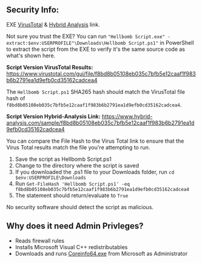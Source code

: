 ## Security Info:

EXE [VirusTotal](https://www.virustotal.com/gui/file/f37b69f7274d5068ca1602369ab3090b5ae8f8096d2dc12911717f1776df7c78) & [Hybrid Analysis](https://www.hybrid-analysis.com/sample/f37b69f7274d5068ca1602369ab3090b5ae8f8096d2dc12911717f1776df7c78) link.

Not sure you trust the EXE? You can run ``"Hellbomb Script.exe" -extract:$env:USERPROFILE"\Downloads\Hellbomb Script.ps1"`` in PowerShell to extract the script from the EXE to verify it's the same source code as what's shown here.

**Script Version VirusTotal Results:** https://www.virustotal.com/gui/file/f8bd8b05108eb035c7bfb5e12caaf1f983b6b2791ea1d9efb0cd35162cadcea4

The ``Hellbomb Script.ps1`` SHA265 hash should match the VirusTotal file hash of ``f8bd8b05108eb035c7bfb5e12caaf1f983b6b2791ea1d9efb0cd35162cadcea4``.

**Script Version Hybrid-Analysis Link:** https://www.hybrid-analysis.com/sample/f8bd8b05108eb035c7bfb5e12caaf1f983b6b2791ea1d9efb0cd35162cadcea4

You can compare the File Hash to the Virus Total link to ensure that the Virus Total results match the file you're attempting to run.

1. Save the script as Hellbomb Script.ps1
2. Change to the directory where the script is saved
3. If you downloaded the .ps1 file to your Downloads folder, run ``cd $env:USERPROFILE\Downloads``
4. Run ``Get-FileHash 'Hellbomb Script.ps1' -eq f8bd8b05108eb035c7bfb5e12caaf1f983b6b2791ea1d9efb0cd35162cadcea4``
5. The statement should return/evaluate to ``True``

No security software should detect the script as malicious.

## Why does it need Admin Privleges?
- Reads firewall rules
- Installs Microsoft Visual C++ redistributables
- Downloads and runs [Coreinfo64.exe](https://learn.microsoft.com/en-us/sysinternals/downloads/coreinfo) from Microsoft as Administrator
